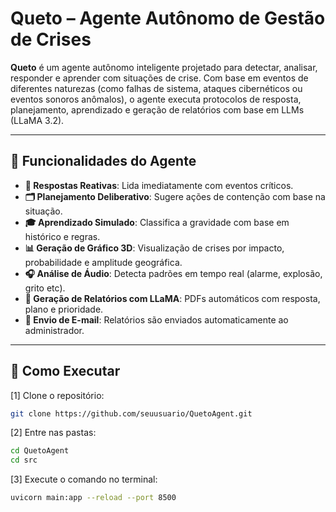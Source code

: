 # Queto – Agente Autônomo de Gestão de Crises

**Queto** é um agente autônomo inteligente projetado para detectar, analisar, responder e aprender com situações de crise. Com base em eventos de diferentes naturezas (como falhas de sistema, ataques cibernéticos ou eventos sonoros anômalos), o agente executa protocolos de resposta, planejamento, aprendizado e geração de relatórios com base em LLMs (LLaMA 3.2).

---

## 🧠 Funcionalidades do Agente

- **🛑 Respostas Reativas**: Lida imediatamente com eventos críticos.
- **🗂️ Planejamento Deliberativo**: Sugere ações de contenção com base na situação.
- **🎓 Aprendizado Simulado**: Classifica a gravidade com base em histórico e regras.
- **📊 Geração de Gráfico 3D**: Visualização de crises por impacto, probabilidade e amplitude geográfica.
- **🎧 Análise de Áudio**: Detecta padrões em tempo real (alarme, explosão, grito etc).
- **📄 Geração de Relatórios com LLaMA**: PDFs automáticos com resposta, plano e prioridade.
- **📨 Envio de E-mail**: Relatórios são enviados automaticamente ao administrador.

---

## 🚀 Como Executar

[1] Clone o repositório:

```bash
git clone https://github.com/seuusuario/QuetoAgent.git
```

[2] Entre nas pastas:

```bash
cd QuetoAgent
cd src
```

[3] Execute o comando no terminal:

```bash
uvicorn main:app --reload --port 8500
```
